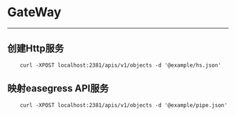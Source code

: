 # GateWay
---

## 创建Http服务

```shell 
    curl -XPOST localhost:2381/apis/v1/objects -d '@example/hs.json'
```

## 映射easegress API服务

```shell 
    curl -XPOST localhost:2381/apis/v1/objects -d '@example/pipe.json'
```